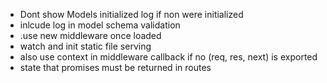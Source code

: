 - Dont show Models initialized log if non were initialized
- inlcude log in model schema validation
- .use new middleware once loaded
- watch and init static file serving
- also use context in middleware callback if no (req, res, next) is exported
- state that promises must be returned in routes
